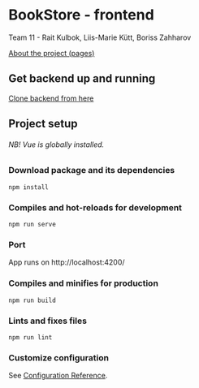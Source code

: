 # BookStore - frontend

Team 11 - Rait Kulbok, Liis-Marie Kütt, Boriss Zahharov

[About the project (pages)](https://rakulb.pages.taltech.ee/iti0203-team11-website/index.html)

## Get backend up and running
[Clone backend from here](https://github.com/Borzah/bookstore?fbclid=IwAR3A-r9mcheXDXncYkC2qKt_ffMyLlEYIQDLtL_PL-sXfjppS6RjXOb2Cp0)

## Project setup
###### NB! Vue is globally installed.

### Download package and its dependencies

```
npm install
```

### Compiles and hot-reloads for development
```
npm run serve
```

### Port

App runs on http://localhost:4200/

### Compiles and minifies for production
```
npm run build
```

### Lints and fixes files
```
npm run lint
```

### Customize configuration
See [Configuration Reference](https://cli.vuejs.org/config/).

